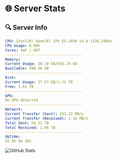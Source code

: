 # 🌐 Server Stats
## 🔍 Server Info
```yaml
CPU: Intel(R) Xeon(R) CPU E5-2699 v4 @ 1326.28GHz
CPU Usage: 0.90%
Cores: 44P | 88T
-----------------------------------
Memory:
Current Usage: 10.10 GB/503.74 GB
Available: 490.28 GB
-----------------------------------
Disk:
Current Usage: 17.57 GB/1.71 TB
Free: 1.61 TB
-----------------------------------
GPU:
No GPU detected
-----------------------------------
Network:
Current Transfer (Sent): 153.22 MB/s
Current Transfer (Received): 2.16 MB/s
Total Sent: 54.31 TB
Total Received: 1.06 TB
-----------------------------------
Uptime:
5d 8h 9m 30s
```
![GitHub Stats](https://img.shields.io/badge/Updated-2025-02-13_06:52:48-blue)